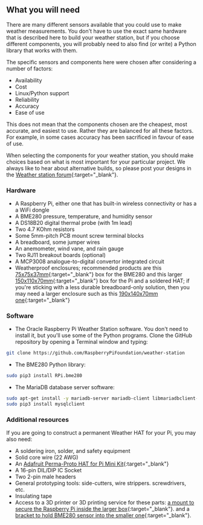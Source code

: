 ## What you will need

There are many different sensors available that you could use to make weather measurements. You don't have to use the exact same hardware that is described here to build your weather station, but if you choose different components, you will probably need to also find (or write) a Python library that works with them.

The specific sensors and components here were chosen after considering a number of factors:
- Availability
- Cost
- Linux/Python support
- Reliability
- Accuracy
- Ease of use

This does not mean that the components chosen are the cheapest, most accurate, and easiest to use. Rather they are balanced for all these factors. For example, in some cases accuracy has been sacrificed in favour of ease of use.

When selecting the components for your weather station, you should make choices based on what is most important for your particular project. We always like to hear about alternative builds, so please post your designs in the [Weather station forum](https://www.raspberrypi.org/forums/viewforum.php?f=112&sid=fd0218c9a5c6ff4445eb618f3b0a6eca){:target="_blank"}.

### Hardware

+ A Raspberry Pi, either one that has built-in wireless connectivity or has a a WiFi dongle
+ A BME280 pressure, temperature, and humidity sensor
+ A DS18B20 digital thermal probe (with 1m lead)
+ Two 4.7 KOhm resistors
+ Some 5mm-pitch PCB mount screw terminal blocks
+ A breadboard, some jumper wires
+ An anemometer, wind vane, and rain gauge
+ Two RJ11 breakout boards (optional)
+ A MCP3008 analogue-to-digital convertor integrated circuit
+ Weatherproof enclosures; recommended products are this [75x75x37mm](http://cpc.farnell.com/spelsberg/332-907/universal-junc-box-7-entry/dp/EN81013){:target="_blank"} box for the BME280 and this larger [150x110x70mm](http://cpc.farnell.com/olan/ol20112/box-ip55-glanded-150x110x70mm/dp/EN82191){:target="_blank"} box for the Pi and a soldered HAT; if you're sticking with a less durable breadboard-only solution, then you may need a larger enclosure such as this [190x140x70mm one](http://cpc.farnell.com/olan/ol20013/box-ip55-glanded-190x140x70mm/dp/EN82192){:target="_blank"}


### Software

+ The Oracle Raspberry Pi Weather Station software. You don't need to install it, but you'll use some of the Python programs. Clone the GitHub repository by opening a Terminal window and typing:
```bash
git clone https://github.com/RaspberryPiFoundation/weather-station
```

+ The BME280 Python library:
```bash
sudo pip3 install RPi.bme280
```
+ The MariaDB database server software:
```bash
sudo apt-get install -y mariadb-server mariadb-client libmariadbclient-dev
sudo pip3 install mysqlclient
```

### Additional resources

If you are going to construct a permanent Weather HAT for your Pi, you may also need:
+ A soldering iron, solder, and safety equipment
+ Solid core wire (22 AWG)
+ An [Adafruit Perma-Proto HAT for Pi Mini Kit](https://www.adafruit.com/product/2310){:target="_blank"}
+ A 16-pin DIL/DIP IC Socket
+ Two 2-pin male headers
+ General prototyping tools: side-cutters, wire strippers. screwdrivers, etc.
+ Insulating tape
+ Access to a 3D printer or 3D printing service for these parts: [a mount to secure the Raspberry Pi inside the larger box](resources/BYOWS-bracket.stl){:target="_blank"}. and a [bracket to hold BME280 sensor into the smaller one](resources/bme280holder.stl){:target="_blank"}.
